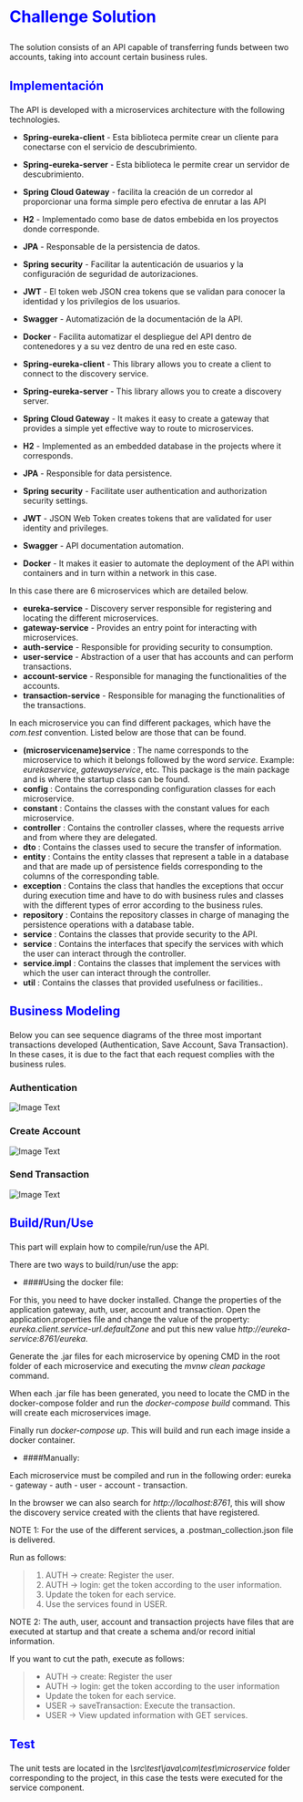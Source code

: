 # <p style='color:blue'>**Challenge Solution**</p>

The solution consists of an API capable of transferring funds between two accounts, taking into account certain business rules.

## <p style='color:blue'>**Implementación**</p>

The API is developed with a microservices architecture with the following technologies.

- **Spring-eureka-client** - Esta biblioteca permite crear un cliente para conectarse con el servicio de descubrimiento.
- **Spring-eureka-server** - Esta biblioteca le permite crear un servidor de descubrimiento.
- **Spring Cloud Gateway** - facilita la creación de un corredor al proporcionar una forma simple pero efectiva de enrutar a las API
- **H2** - Implementado como base de datos embebida en los proyectos donde corresponde.
- **JPA** - Responsable de la persistencia de datos.
- **Spring security** - Facilitar la autenticación de usuarios y la configuración de seguridad de autorizaciones.
- **JWT** - El token web JSON crea tokens que se validan para conocer la identidad y los privilegios de los usuarios.
- **Swagger** - Automatización de la documentación de la API.
- **Docker** - Facilita automatizar el despliegue del API dentro de contenedores y a su vez dentro de una red en este caso.

- **Spring-eureka-client** - This library allows you to create a client to connect to the discovery service.
- **Spring-eureka-server** - This library allows you to create a discovery server.
- **Spring Cloud Gateway** - It makes it easy to create a gateway that provides a simple yet effective way to route to microservices.
- **H2** - Implemented as an embedded database in the projects where it corresponds.
- **JPA** - Responsible for data persistence.
- **Spring security** - Facilitate user authentication and authorization security settings.
- **JWT** - JSON Web Token creates tokens that are validated for user identity and privileges.
- **Swagger** - API documentation automation.
- **Docker** - It makes it easier to automate the deployment of the API within containers and in turn within a network in this case.

In this case there are 6 microservices which are detailed below.

- **eureka-service** - Discovery server responsible for registering and locating the different microservices.
- **gateway-service** - Provides an entry point for interacting with microservices.
- **auth-service** - Responsible for providing security to consumption.
- **user-service** - Abstraction of a user that has accounts and can perform transactions.
- **account-service** - Responsible for managing the functionalities of the accounts.
- **transaction-service** - Responsible for managing the functionalities of the transactions.

In each microservice you can find different packages, which have the *com.test* convention. Listed below are those that can be found.

- **(microservicename)service** : The name corresponds to the microservice to which it belongs followed by the word *service*. Example: *eurekaservice*, *gatewayservice*, etc. This package is the main package and is where the startup class can be found.
- **config** : Contains the corresponding configuration classes for each microservice.
- **constant** : Contains the classes with the constant values for each microservice.
- **controller** : Contains the controller classes, where the requests arrive and from where they are delegated.
- **dto** : Contains the classes used to secure the transfer of information.
- **entity** : Contains the entity classes that represent a table in a database and that are made up of persistence fields corresponding to the columns of the corresponding table.
- **exception** : Contains the class that handles the exceptions that occur during execution time and have to do with business rules and classes with the different types of error according to the business rules.
- **repository** : Contains the repository classes in charge of managing the persistence operations with a database table.
- **service** : Contains the classes that provide security to the API.
- **service** : Contains the interfaces that specify the services with which the user can interact through the controller.
- **service.impl** : Contains the classes that implement the services with which the user can interact through the controller.
- **util** : Contains the classes that provided usefulness or facilities..


## <p style='color:blue'>**Business Modeling**</p>

Below you can see sequence diagrams of the three most important transactions developed (Authentication, Save Account, Sava Transaction). In these cases, it is due to the fact that each request complies with the business rules.

### Authentication

![Image Text](https://raw.githubusercontent.com/JJGA123/IMAGES/main/AUTHENTICATION.png)

### Create Account

![Image Text](https://github.com/JJGA123/IMAGES/blob/main/CREATEACCOUNT.png)

### Send Transaction

![Image Text](https://github.com/JJGA123/IMAGES/blob/main/SENDTRANSACTION.png)

## <p style='color:blue'>**Build/Run/Use**</p>

This part will explain how to compile/run/use the API.

There are two ways to build/run/use the app:

- ####Using the docker file: 

For this, you need to have docker installed. Change the properties of the application
gateway, auth, user, account and transaction. Open the application.properties file and change the value of the property: *eureka.client.service-url.defaultZone* and put this new value *http://eureka-service:8761/eureka*.

Generate the .jar files for each microservice by opening CMD in the root folder of each microservice and executing the *mvnw clean package* command.

When each .jar file has been generated, you need to locate the CMD in the docker-compose folder and run the *docker-compose build* command. This will create each microservices image.

Finally run *docker-compose up*. This will build and run each image inside a docker container.

- ####Manually:

Each microservice must be compiled and run in the following order: eureka - gateway - auth - user - account - transaction.

In the browser we can also search for *http://localhost:8761*, this will show the discovery service created with the clients that have registered.

NOTE 1: For the use of the different services, a .postman_collection.json file is delivered.

Run as follows:
>1. AUTH -> create: Register the user.
>2. AUTH -> login: get the token according to the user information.
>3. Update the token for each service.
>4. Use the services found in USER.


NOTE 2: The auth, user, account and transaction projects have files that are executed at startup and that create a schema and/or record initial information.

If you want to cut the path, execute as follows:
>- AUTH -> create: Register the user
>- AUTH -> login: get the token according to the user information
>- Update the token for each service.
>- USER -> saveTransaction: Execute the transaction.
>- USER -> View updated information with GET services.

## <p style='color:blue'>**Test**</p>

The unit tests are located in the *\src\test\java\com\test\microservice* folder corresponding to the project, in this case the tests were executed for the service component.